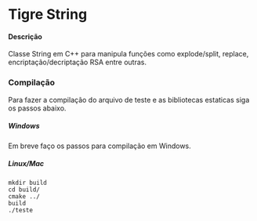 # Tigre String
#### Descrição
Classe String em C++ para manipula funções como explode/split, replace, encriptação/decriptação RSA entre outras.


### Compilação

Para fazer a compilação do arquivo de teste e as bibliotecas estaticas siga os passos abaixo.

##### Windows

Em breve faço os passos para compilação em Windows.

##### Linux/Mac
```
mkdir build
cd build/
cmake ../
build
./teste
```
